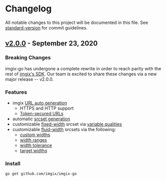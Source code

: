 # Changelog
All notable changes to this project will be documented in this file. See [standard-version](https://github.com/conventional-changelog/standard-version) for commit guidelines.

## [v2.0.0](https://github.com/imgix/imgix-go/compare/1.0.0...2.0.0) - September 23, 2020

### Breaking Changes
imgix-go has undergone a complete rewrite in order to reach parity with the rest of [imgix's SDK](https://docs.imgix.com/libraries#client-libraries). Our team is excited to share these changes via a new major release -- v2.0.0.

### Features
* imgix [URL auto generation](https://github.com/imgix/imgix-go#usage)
  * HTTPS and HTTP support
  * [Token-secured URLs](https://docs.imgix.com/setup/securing-images#enabling-secure-urls)
* automatic [srcset generation](https://github.com/imgix/imgix-go#srcset-generation)
* customizable [fixed-width](https://github.com/imgix/imgix-go#fixed-width-images) srcset via [variable qualities](https://github.com/imgix/imgix-go#variable-quality)
* customizable [fluid-width](https://github.com/imgix/imgix-go#fluid-width-images) srcsets via the following:
  * [custom widths](https://github.com/imgix/imgix-go#custom-widths)
  * [width ranges](https://github.com/imgix/imgix-go#width-ranges)
  * [width tolerance](https://github.com/imgix/imgix-go#width-tolerance)
  * [target widths](https://github.com/imgix/imgix-go#width-tolerance)

### Install

```
go get github.com/imgix/imgix-go
```
